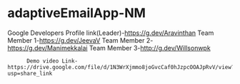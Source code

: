 # adaptiveEmailApp-NM


Google Developers Profile link(Leader)-https://g.dev/Aravinthan
                          Team Member 1-https://g.dev/JeevaV
                          Team Member 2-https://g.dev/Manimekkalai
                          Team Member 3-http://g.dev/Willsonwpk


          Demo video Link- https://drive.google.com/file/d/1N3WrXjmmo8joGvcCaf0hJzpcOOAJpRvV/view?usp=share_link

